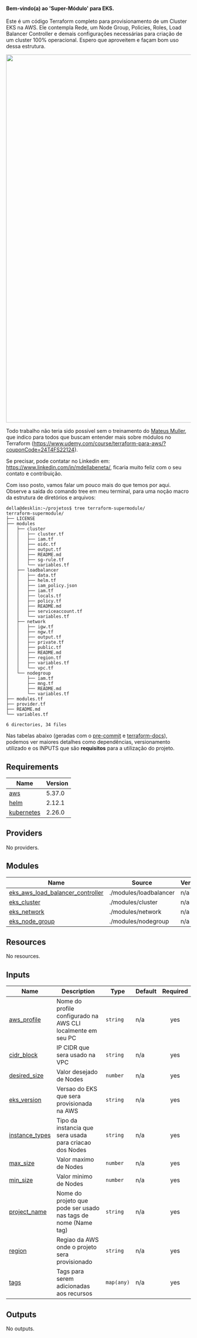 #### Bem-vindo(a) ao 'Super-Módulo' para EKS. 

Este é um código Terraform completo para provisionamento de um Cluster EKS na AWS. Ele contempla Rede, um Node Group, Policies, Roles, Load Balancer Controller e demais configurações necessárias para criação de um cluster 100% operacional. Espero que aproveitem e façam bom uso dessa estrutura.

<img src="https://drive.google.com/uc?export=view&id=1jwpV_Q0bCWpo4LXJy2q1BMgh7zEVRqj3" width="1000">

Todo trabalho não teria sido possível sem o treinamento do [Mateus Muller](https://github.com/mateusmuller), que indico para todos que buscam entender mais sobre módulos no Terraform (https://www.udemy.com/course/terraform-para-aws/?couponCode=24T4FS22124).

Se precisar, pode contatar no Linkedin em: https://www.linkedin.com/in/mdellabeneta/, ficaria muito feliz com o seu contato e contribuição.

Com isso posto, vamos falar um pouco mais do que temos por aqui. Observe a saída do comando tree em meu terminal, para uma noção macro da estrutura de diretórios e arquivos:

```
della@desklin:~/projetos$ tree terraform-supermodule/
terraform-supermodule/
├── LICENSE
├── modules
│   ├── cluster
│   │   ├── cluster.tf
│   │   ├── iam.tf
│   │   ├── oidc.tf
│   │   ├── output.tf
│   │   ├── README.md
│   │   ├── sg-rule.tf
│   │   └── variables.tf
│   ├── loadbalancer
│   │   ├── data.tf
│   │   ├── helm.tf
│   │   ├── iam_policy.json
│   │   ├── iam.tf
│   │   ├── locals.tf
│   │   ├── policy.tf
│   │   ├── README.md
│   │   ├── serviceaccount.tf
│   │   └── variables.tf
│   ├── network
│   │   ├── igw.tf
│   │   ├── ngw.tf
│   │   ├── output.tf
│   │   ├── private.tf
│   │   ├── public.tf
│   │   ├── README.md
│   │   ├── region.tf
│   │   ├── variables.tf
│   │   └── vpc.tf
│   └── nodegroup
│       ├── iam.tf
│       ├── mng.tf
│       ├── README.md
│       └── variables.tf
├── modules.tf
├── provider.tf
├── README.md
└── variables.tf

6 directories, 34 files
```

Nas tabelas abaixo (geradas com o [pre-commit](https://pre-commit.com/) e [terraform-docs](https://terraform-docs.io/)), podemos ver maiores detalhes como dependências, versionamento utilizado e os INPUTS que são **requisitos** para a utilização do projeto.


<!-- BEGIN_TF_DOCS -->
## Requirements

| Name | Version |
|------|---------|
| <a name="requirement_aws"></a> [aws](#requirement\_aws) | 5.37.0 |
| <a name="requirement_helm"></a> [helm](#requirement\_helm) | 2.12.1 |
| <a name="requirement_kubernetes"></a> [kubernetes](#requirement\_kubernetes) | 2.26.0 |

## Providers

No providers.

## Modules

| Name | Source | Version |
|------|--------|---------|
| <a name="module_eks_aws_load_balancer_controller"></a> [eks\_aws\_load\_balancer\_controller](#module\_eks\_aws\_load\_balancer\_controller) | ./modules/loadbalancer | n/a |
| <a name="module_eks_cluster"></a> [eks\_cluster](#module\_eks\_cluster) | ./modules/cluster | n/a |
| <a name="module_eks_network"></a> [eks\_network](#module\_eks\_network) | ./modules/network | n/a |
| <a name="module_eks_node_group"></a> [eks\_node\_group](#module\_eks\_node\_group) | ./modules/nodegroup | n/a |

## Resources

No resources.

## Inputs

| Name | Description | Type | Default | Required |
|------|-------------|------|---------|:--------:|
| <a name="input_aws_profile"></a> [aws\_profile](#input\_aws\_profile) | Nome do profile configurado na AWS CLI localmente em seu PC | `string` | n/a | yes |
| <a name="input_cidr_block"></a> [cidr\_block](#input\_cidr\_block) | IP CIDR que sera usado na VPC | `string` | n/a | yes |
| <a name="input_desired_size"></a> [desired\_size](#input\_desired\_size) | Valor desejado de Nodes | `number` | n/a | yes |
| <a name="input_eks_version"></a> [eks\_version](#input\_eks\_version) | Versao do EKS que sera provisionada na AWS | `string` | n/a | yes |
| <a name="input_instance_types"></a> [instance\_types](#input\_instance\_types) | Tipo da instancia que sera usada para criacao dos Nodes | `string` | n/a | yes |
| <a name="input_max_size"></a> [max\_size](#input\_max\_size) | Valor maximo de Nodes | `number` | n/a | yes |
| <a name="input_min_size"></a> [min\_size](#input\_min\_size) | Valor minimo de Nodes | `number` | n/a | yes |
| <a name="input_project_name"></a> [project\_name](#input\_project\_name) | Nome do projeto que pode ser usado nas tags de nome (Name tag) | `string` | n/a | yes |
| <a name="input_region"></a> [region](#input\_region) | Regiao da AWS onde o projeto sera provisionado | `string` | n/a | yes |
| <a name="input_tags"></a> [tags](#input\_tags) | Tags para serem adicionadas aos recursos | `map(any)` | n/a | yes |

## Outputs

No outputs.
<!-- END_TF_DOCS -->

